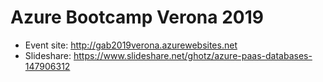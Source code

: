 # Azure Bootcamp Verona 2019
* Event site: http://gab2019verona.azurewebsites.net
* Slideshare: https://www.slideshare.net/ghotz/azure-paas-databases-147906312
